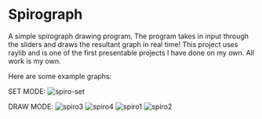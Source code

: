 # Spirograph

A simple spirograph drawing program. The program takes in input through the sliders and draws the resultant graph in real time!
This project uses raylib and is one of the first presentable projects I have done on my own. All work is my own.

Here are some example graphs:

SET MODE:
![spiro-set](https://user-images.githubusercontent.com/92053987/186900949-74c582ab-5225-46ee-8c34-5d614d3a9cb9.PNG)

DRAW MODE:
![spiro3](https://user-images.githubusercontent.com/92053987/186900942-b911c539-4e2b-4af3-ae84-0f9eff83ac9d.PNG)
![spiro4](https://user-images.githubusercontent.com/92053987/186900947-1ae75a05-cf79-4884-b0dd-fba30a26233c.PNG)
![spiro1](https://user-images.githubusercontent.com/92053987/186900951-aba2bd0b-055d-459f-aba7-6f3ee4d96b96.PNG)
![spiro2](https://user-images.githubusercontent.com/92053987/186900955-086a21a0-1194-497f-a099-2fa53a6bd5fa.PNG)
